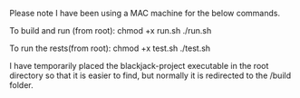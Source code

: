 Please note I have been using a MAC machine for the below commands.

To build and run (from root):
chmod +x run.sh
./run.sh


To run the rests(from root):
chmod +x test.sh
./test.sh


I have temporarily placed the blackjack-project executable in the root directory so that it is easier to find, but normally it is redirected to the /build folder.